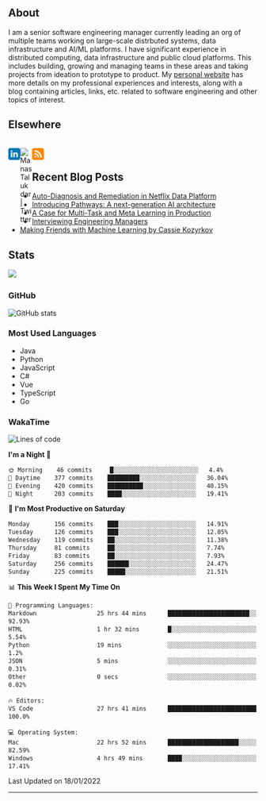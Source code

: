 ## About

I am a senior software engineering manager currently leading an org of multiple teams working on large-scale distrbuted systems, data infrastructure and AI/ML platforms. I have significant experience in distributed computing, data infrastructure and public cloud platforms. This includes building, growing and managing teams in these areas and taking projects from ideation to prototype to product. My [personal website](https://manastalukdar.github.io/) has more details on my professional experiences and interests, along with a blog containing articles, links, etc. related to software engineering and other topics of interest.

## Elsewhere

</br>

<a href="https://www.linkedin.com/in/manastalukdar" target="_blank">
  <img align="left" alt="Manas Talukdar | Linkedin" width="24px" src="https://raw.githubusercontent.com/edent/SuperTinyIcons/master/images/svg/linkedin.svg" />
</a>
<a href="https://www.twitter.com/manastalukdar" target="_blank">
  <img align="left" alt="Manas Talukdar | Twitter" width="24px" src="https://github.com/TheDudeThatCode/TheDudeThatCode/blob/master/Assets/Twitter.svg" />
</a>
<a href="https://manastalukdar.github.io/" target="_blank">
  <img align="left" alt="Manas Talukdar | Website" width="24px" src="https://github.com/edent/SuperTinyIcons/blob/master/images/svg/rss.svg" />
</a>

</br>

## Recent Blog Posts

<!-- BLOG:START -->
- [Auto-Diagnosis and Remediation in Netflix Data Platform](https://manastalukdar.github.io/blog/2022/01/14/auto-diagnosis-remediation-netflix-data-platform/)
- [Introducing Pathways: A next-generation AI architecture](https://manastalukdar.github.io/blog/2022/01/02/pathways-next-generation-ai-architecture/)
- [A Case for Multi-Task and Meta Learning in Production](https://manastalukdar.github.io/blog/2022/01/02/case-for-multi-task-meta-learning-in-production/)
- [Interviewing Engineering Managers](https://manastalukdar.github.io/blog/2022/01/02/interviewing-engineering-managers/)
- [Making Friends with Machine Learning by Cassie Kozyrkov](https://manastalukdar.github.io/blog/2021/12/30/making-friends-machine-learning-cassie-kozyrkov/)
<!-- BLOG:END -->

## Stats

![](https://komarev.com/ghpvc/?username=manastalukdar)

### GitHub

![GitHub stats](https://github-readme-stats.vercel.app/api?username=manastalukdar&show_icons=true&hide_border=true&hide_rank=true&hide_title=true&icon_color=79ff97&text_color=cecac3&bg_color=4d4b4b)

### Most Used Languages

- Java
- Python
- JavaScript
- C#
- Vue
- TypeScript
- Go

<!--
![Top Langs](https://github-readme-stats.vercel.app/api/top-langs/?username=manastalukdar&layout=compact&hide_border=true&hide_title=true&icon_color=79ff97&text_color=cecac3&bg_color=4d4b4b)
-->

### WakaTime

<!--START_SECTION:waka-->
![Lines of code](https://img.shields.io/badge/From%20Hello%20World%20I%27ve%20Written--43%20Thousand%20lines%20of%20code-blue)

**I'm a Night 🦉** 

```text
🌞 Morning    46 commits     █░░░░░░░░░░░░░░░░░░░░░░░░   4.4% 
🌆 Daytime    377 commits    █████████░░░░░░░░░░░░░░░░   36.04% 
🌃 Evening    420 commits    ██████████░░░░░░░░░░░░░░░   40.15% 
🌙 Night      203 commits    ████░░░░░░░░░░░░░░░░░░░░░   19.41%

```
📅 **I'm Most Productive on Saturday** 

```text
Monday       156 commits    ███░░░░░░░░░░░░░░░░░░░░░░   14.91% 
Tuesday      126 commits    ███░░░░░░░░░░░░░░░░░░░░░░   12.05% 
Wednesday    119 commits    ██░░░░░░░░░░░░░░░░░░░░░░░   11.38% 
Thursday     81 commits     ██░░░░░░░░░░░░░░░░░░░░░░░   7.74% 
Friday       83 commits     ██░░░░░░░░░░░░░░░░░░░░░░░   7.93% 
Saturday     256 commits    ██████░░░░░░░░░░░░░░░░░░░   24.47% 
Sunday       225 commits    █████░░░░░░░░░░░░░░░░░░░░   21.51%

```


📊 **This Week I Spent My Time On** 

```text
💬 Programming Languages: 
Markdown                 25 hrs 44 mins      ███████████████████████░░   92.93% 
HTML                     1 hr 32 mins        █░░░░░░░░░░░░░░░░░░░░░░░░   5.54% 
Python                   19 mins             ░░░░░░░░░░░░░░░░░░░░░░░░░   1.2% 
JSON                     5 mins              ░░░░░░░░░░░░░░░░░░░░░░░░░   0.31% 
Other                    0 secs              ░░░░░░░░░░░░░░░░░░░░░░░░░   0.02%

🔥 Editors: 
VS Code                  27 hrs 41 mins      █████████████████████████   100.0%

💻 Operating System: 
Mac                      22 hrs 52 mins      ████████████████████░░░░░   82.59% 
Windows                  4 hrs 49 mins       ████░░░░░░░░░░░░░░░░░░░░░   17.41%

```


 Last Updated on 18/01/2022
<!--END_SECTION:waka-->

---

<!--

**manastalukdar/manastalukdar** is a ✨ _special_ ✨ repository because its `README.md` (this file) appears on your GitHub profile.

Here are some ideas to get you started:

- 🔭 I’m currently working on ...
- 🌱 I’m currently learning ...
- 👯 I’m looking to collaborate on ...
- 🤔 I’m looking for help with ...
- 💬 Ask me about ...
- 📫 How to reach me: ...
- 😄 Pronouns: ...
- ⚡ Fun fact: ...
-->
